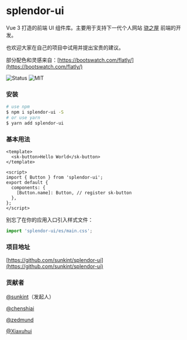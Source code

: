 # splendor-ui

Vue 3 打造的前端 UI 组件库。主要用于支持下一代个人网站 [骁之屋](https://www.ybusad.com/) 前端的开发。

也欢迎大家在自己的项目中试用并提出宝贵的建议。

部分配色和灵感来自：[https://bootswatch.com/flatly/](https://bootswatch.com/flatly/)

![Status](https://img.shields.io/badge/status-WIP-blue) ![MIT](https://img.shields.io/badge/license-MIT-green)

### 安装

```bash
# use npm
$ npm i splendor-ui -S
# or use yarn
$ yarn add splendor-ui
```

### 基本用法

```vue
<template>
  <sk-button>Hello World</sk-button>
</template>

<script>
import { Button } from 'splendor-ui';
export default {
  components: {
    [Button.name]: Button, // register sk-button
  },
};
</script>
```

别忘了在你的应用入口引入样式文件：

```js
import 'splendor-ui/es/main.css';
```

### 项目地址

[https://github.com/sunkint/splendor-ui](https://github.com/sunkint/splendor-ui)

### 贡献者

[@sunkint](https://github.com/sunkint)（发起人）

[@chenshiai](https://github.com/chenshiai)

[@zedmund](https://github.com/zedmund)

[@Xiaxuhui](https://github.com/Xiaxuhui)
